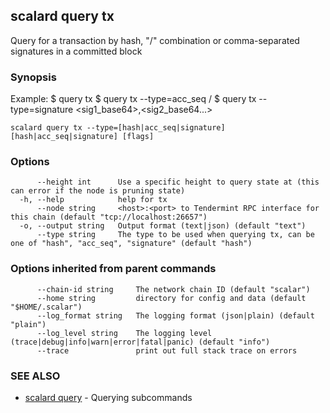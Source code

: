 ## scalard query tx

Query for a transaction by hash, "<addr>/<seq>" combination or comma-separated signatures in a committed block

### Synopsis

Example:
$ <appd> query tx <hash>
$ <appd> query tx --type=acc_seq <addr>/<sequence>
$ <appd> query tx --type=signature \<sig1_base64>,\<sig2_base64...>

```
scalard query tx --type=[hash|acc_seq|signature] [hash|acc_seq|signature] [flags]
```

### Options

```
      --height int      Use a specific height to query state at (this can error if the node is pruning state)
  -h, --help            help for tx
      --node string     <host>:<port> to Tendermint RPC interface for this chain (default "tcp://localhost:26657")
  -o, --output string   Output format (text|json) (default "text")
      --type string     The type to be used when querying tx, can be one of "hash", "acc_seq", "signature" (default "hash")
```

### Options inherited from parent commands

```
      --chain-id string     The network chain ID (default "scalar")
      --home string         directory for config and data (default "$HOME/.scalar")
      --log_format string   The logging format (json|plain) (default "plain")
      --log_level string    The logging level (trace|debug|info|warn|error|fatal|panic) (default "info")
      --trace               print out full stack trace on errors
```

### SEE ALSO

- [scalard query](scalard_query.md) - Querying subcommands
